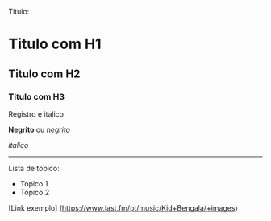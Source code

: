 Titulo: 
# Titulo com H1 
## Titulo com H2 
### Titulo com H3 

Registro e italico 

**Negrito** ou _negrito_

*italico*

---
Lista de topico: 
- Topico 1 
- Topico 2 

[Link exemplo] (https://www.last.fm/pt/music/Kid+Bengala/+images)